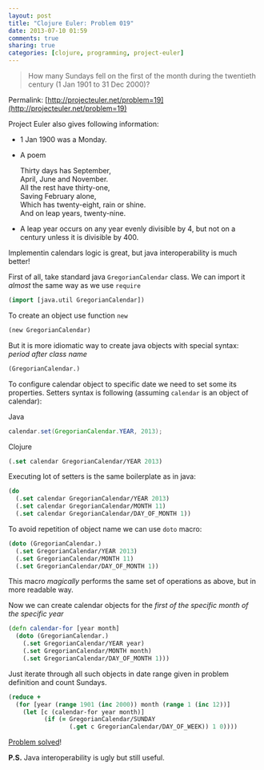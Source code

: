 ```yaml
---
layout: post
title: "Clojure Euler: Problem 019"
date: 2013-07-10 01:59
comments: true
sharing: true
categories: [clojure, programming, project-euler]
---
```


> How many Sundays fell on the first of the month
> during the twentieth century (1 Jan 1901 to 31 Dec 2000)?

Permalink: [http://projecteuler.net/problem=19](http://projecteuler.net/problem=19)

<!-- more -->

Project Euler also gives following information:

* 1 Jan 1900 was a Monday.
* A poem

  Thirty days has September,<br>
  April, June and November.<br>
  All the rest have thirty-one,<br>
  Saving February alone,<br>
  Which has twenty-eight, rain or shine.<br>
  And on leap years, twenty-nine.<br>
* A leap year occurs on any year evenly divisible by 4, but not on a century unless it is divisible by 400.

Implementin calendars logic is great, but java interoperability is much better!

First of all, take standard java `GregorianCalendar` class.
We can import it *almost* the same way as we use `require` 

``` clojure
(import [java.util GregorianCalendar])
```

To create an object use function `new`

``` clojure
(new GregorianCalendar)
```

But it is more idiomatic way to create java objects with special syntax:
*period after class name* 

``` clojure
(GregorianCalendar.)
```

To configure calendar object to specific date we need to set some its
properties. Setters syntax is following (assuming `calendar`
is an object of calendar):

Java

``` java 
calendar.set(GregorianCalendar.YEAR, 2013);
```

Clojure

``` clojure
(.set calendar GregorianCalendar/YEAR 2013)
```

Executing lot of setters is the same boilerplate as in java:

``` clojure
(do
  (.set calendar GregorianCalendar/YEAR 2013)
  (.set calendar GregorianCalendar/MONTH 11)
  (.set calendar GregorianCalendar/DAY_OF_MONTH 1))
```

To avoid repetition of object name we can use `doto` macro:

``` clojure
(doto (GregorianCalendar.)
  (.set GregorianCalendar/YEAR 2013)
  (.set GregorianCalendar/MONTH 11)
  (.set GregorianCalendar/DAY_OF_MONTH 1))
```

This macro *magically* performs the same set of operations as above, but in more readable way.

Now we can create calendar objects for the *first of the
specific month of the specific year*

``` clojure
(defn calendar-for [year month]
  (doto (GregorianCalendar.)
    (.set GregorianCalendar/YEAR year)
    (.set GregorianCalendar/MONTH month)
    (.set GregorianCalendar/DAY_OF_MONTH 1)))
```

Just iterate through all such objects in date range given in problem definition
and count Sundays.

``` clojure
(reduce +
  (for [year (range 1901 (inc 2000)) month (range 1 (inc 12))]
    (let [c (calendar-for year month)]
          (if (= GregorianCalendar/SUNDAY 
                 (.get c GregorianCalendar/DAY_OF_WEEK)) 1 0))))
```

[Problem solved](https://github.com/mishadoff/project-euler/blob/master/src/project_euler/problem019.clj)!

**P.S.** Java interoperability is ugly but still useful. 
